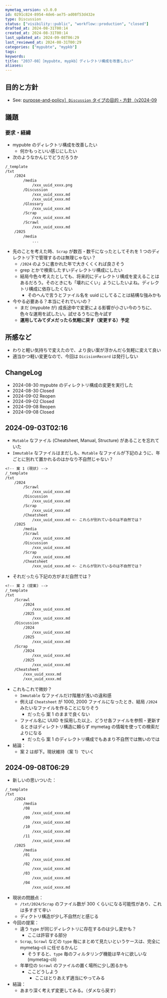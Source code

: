 ```yaml
---
mymetag_version: v3.0.0
id: 0291c824-8954-4de6-ae75-ad08f53d432e
type: Discussion
status: ["visibility::public", "workflow::production", "closed"]
drafted_at: 2024-08-31T00:14
created_at: 2024-08-31T00:14
last_updated_at: 2024-09-08T06:29
last_reviewed_at: 2024-08-31T00:29
categories: ["mypubte", "mypkb"]
tags:
keywords:
title: "2037-08］［mypubte, mypkb］ディレクトリ構成を改善したい"
aliases:
---
```


## 目的と方針

- See: [purpose-and-policy］`Discussion` タイプの目的・方針（v2024-09](ab5688e9-81ef-4e3e-902f-205f5b1900d3.md)

## 議題

### 要求・経緯

- mypubte のディレクトリ構成を改善したい
    - 何かもっといい感じにしたい
- 次のようなかんじでどうだろうか

```txt
/_template
/txt
    /2024
        /media
            /xxx_uuid_xxxx.png
        /Discussion
            /xxx_uuid_xxxx.md
            /xxx_uuid_xxxx.md
        /Glossary
            /xxx_uuid_xxxx.md
        /Scrap
            /xxx_uuid_xxxx.md
        /Scrawl
            /xxx_uuid_xxxx.md
    /2025
        /media
            ...
```

- 先のことを考えた時、`Scrap` が数百・数千になったとしてそれを 1 つのディレクトリ下で管理するのは無理じゃない？
    - `/2024` のように書かれた年で大きくくくれば良さそう
    - grep とかで検索したすいディレクトリ構成にしたい
    - 結局今色々考えたとしても、将来的にディレクトリ構成を変えることはあるだろう。そのときにも「壊れにくい」ようにしたいよね。ディレクトリ構成に依存したくない
        - そのへんで言うとファイル名を uuid にしてることは結構な強みかも
- 今やる必要ある？本当にそれでいいの？
    - まだ (mypubte が) 成長途中で変更による影響が小さい今のうちに、色々な運用を試したい。試せるうちに色々試す
    - **運用してみてダメだったら気軽に戻す（変更する）予定**

## 所感など

- わりと軽い気持ちで変えたので、より良い案が浮かんだら気軽に変えて良い
- 適当かつ軽い変更なので、今回は `DicisionRecord` は発行しない

## ChangeLog

- 2024-08-30 mypubte のディレクトリ構成の変更を実行した
- 2024-08-30 Closed
- 2024-09-02 Reopen
- 2024-09-02 Closed
- 2024-09-08 Reopen
- 2024-09-08 Closed

## 2024-09-03T02:16

- `Mutable` なファイル (Cheatsheet, Manual, Structure) があることを忘れていた
- `Immutable` なファイルはまだしも、`Mutable` なファイルが下記のように、年ごとに別れて置かれるのはかなり不自然じゃない？

```txt
<!-- 案 1 (現状) -->
/_template
/txt
    /2024
        /Scrawl
            /xxx_uuid_xxxx.md
        /Discussion
            /xxx_uuid_xxxx.md
        /Scrap
            /xxx_uuid_xxxx.md
        /Cheatsheet
            /xxx_uuid_xxxx.md <- これらが別れているのは不自然では？
    /2025
        /media
        /Scrawl
            /xxx_uuid_xxxx.md
        /Discussion
            /xxx_uuid_xxxx.md
        /Scrap
            /xxx_uuid_xxxx.md
        /Cheatsheet
            /xxx_uuid_xxxx.md <- これらが別れているのは不自然では？
```

- それだったら下記の方がまだ自然では？

```txt
<!-- 案 2 (提案) -->
/_template
/txt
    /Scrawl
        /2024
            /xxx_uuid_xxxx.md
        /2025
            /xxx_uuid_xxxx.md
    /Discussion
        /2024
            /xxx_uuid_xxxx.md
        /2025
            /xxx_uuid_xxxx.md
    /Scrap
        /2024
            /xxx_uuid_xxxx.md
        /2025
            /xxx_uuid_xxxx.md
    /Cheatsheet
        /xxx_uuid_xxxx.md
        /xxx_uuid_xxxx.md
```

- これもこれで微妙？
    - `Immutable` なファイルだけ階層が浅いの違和感
    - 例えば `Cheatsheet` が 1000, 2000 ファイルになったとき、結局 `/2024` みたいなファイルを作ることになりそう
        - だったら 案 1 のままで良くない
    - ファイル名に UUID を採用した以上、どうせ各ファイルを参照・更新するときはディレクトリ構造に頼らず mymetag の情報を使っての検索だよりになる
        - だったら 案 1 のディレクトリ構成でもあまり不自然では無いのでは
- 結論：
    - 案 2 は却下。現状維持（案 1）でいく

## 2024-09-08T06:29

- 新しいの思いついた：

```txt
/_template
/txt
    /2024
        /media
        /08
            /xxx_uuid_xxxx.md
        /09
            /xxx_uuid_xxxx.md
        /10
            /xxx_uuid_xxxx.md
        /11
            /xxx_uuid_xxxx.md
    /2025
        /media
        /01
            /xxx_uuid_xxxx.md
        /02
            /xxx_uuid_xxxx.md
        /03
            /xxx_uuid_xxxx.md
        /04
            /xxx_uuid_xxxx.md
```

- 現状の問題点：
    - `/txt/2024/Scrap` のファイル数が 300 くらいになる可能性があり、これは多すぎて辛い
    - ディクトリ構造が少し不自然だと感じる
- 今回の提案：
    - 違う `type` が同じディレクトリに存在するのは少し変かも？
        - ここは許容する部分
    - `Scrap`, `Scrawl` などの `type` 毎にまとめて見たいというケースは、完全に mymetag-cli に任せるかんじ
        - そうすると、`type` 毎のフィルタリング機能は早々に欲しいな (mymetag-cli)
    - 年単位の `Scrawl` のファイルの置く場所に少し困るかも
        - ここどうしよう
            - ここはとりあえず適当にやってみる
- 結論：
    - あまり深く考えず変更してみる。（ダメなら戻す）
